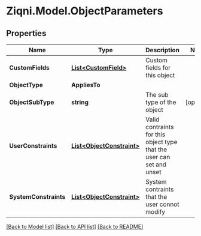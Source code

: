 
# Ziqni.Model.ObjectParameters

## Properties

Name | Type | Description | Notes
------------ | ------------- | ------------- | -------------
**CustomFields** | [**List&lt;CustomField&gt;**](CustomField.md) | Custom fields for this object | 
**ObjectType** | **AppliesTo** |  | 
**ObjectSubType** | **string** | The sub type of the object | [optional] 
**UserConstraints** | [**List&lt;ObjectConstraint&gt;**](ObjectConstraint.md) | Valid contraints for this object type that the user can set and unset | 
**SystemConstraints** | [**List&lt;ObjectConstraint&gt;**](ObjectConstraint.md) | System contraints that the user connot modify | 

[[Back to Model list]](../README.md#documentation-for-models)
[[Back to API list]](../README.md#documentation-for-api-endpoints)
[[Back to README]](../README.md)

